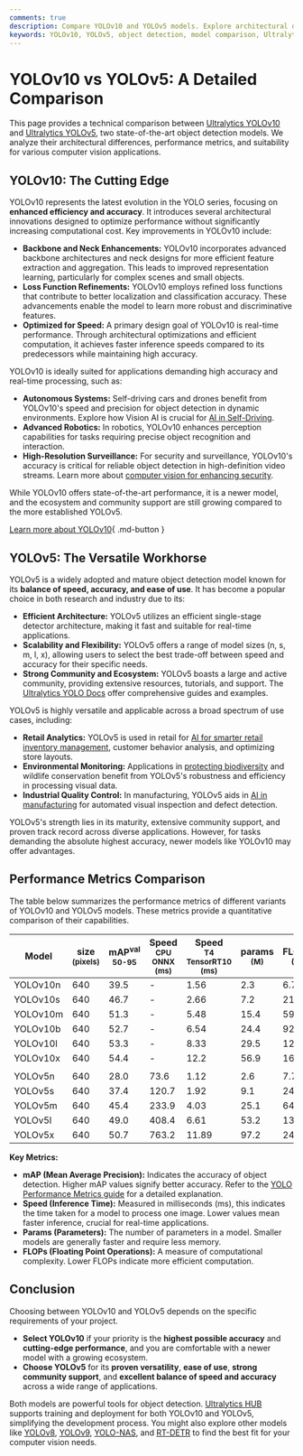 ```yaml
---
comments: true
description: Compare YOLOv10 and YOLOv5 models. Explore architectural differences, performance metrics, and use cases for cutting-edge object detection applications.
keywords: YOLOv10, YOLOv5, object detection, model comparison, Ultralytics, computer vision, performance metrics, real-time processing, AI models
---
```


# YOLOv10 vs YOLOv5: A Detailed Comparison

<script async src="https://cdn.jsdelivr.net/npm/chart.js"></script>
<script defer src="../../javascript/benchmark.js"></script>

<canvas id="modelComparisonChart" width="1024" height="400" active-models='["YOLOv10", "YOLOv5"]'></canvas>

This page provides a technical comparison between [Ultralytics YOLOv10](https://docs.ultralytics.com/models/yolov10/) and [Ultralytics YOLOv5](https://docs.ultralytics.com/models/yolov5/), two state-of-the-art object detection models. We analyze their architectural differences, performance metrics, and suitability for various computer vision applications.

## YOLOv10: The Cutting Edge

YOLOv10 represents the latest evolution in the YOLO series, focusing on **enhanced efficiency and accuracy**. It introduces several architectural innovations designed to optimize performance without significantly increasing computational cost. Key improvements in YOLOv10 include:

- **Backbone and Neck Enhancements:** YOLOv10 incorporates advanced backbone architectures and neck designs for more efficient feature extraction and aggregation. This leads to improved representation learning, particularly for complex scenes and small objects.
- **Loss Function Refinements:** YOLOv10 employs refined loss functions that contribute to better localization and classification accuracy. These advancements enable the model to learn more robust and discriminative features.
- **Optimized for Speed:** A primary design goal of YOLOv10 is real-time performance. Through architectural optimizations and efficient computation, it achieves faster inference speeds compared to its predecessors while maintaining high accuracy.

YOLOv10 is ideally suited for applications demanding high accuracy and real-time processing, such as:

- **Autonomous Systems:** Self-driving cars and drones benefit from YOLOv10's speed and precision for object detection in dynamic environments. Explore how Vision AI is crucial for [AI in Self-Driving](https://www.ultralytics.com/solutions/ai-in-self-driving).
- **Advanced Robotics:** In robotics, YOLOv10 enhances perception capabilities for tasks requiring precise object recognition and interaction.
- **High-Resolution Surveillance:** For security and surveillance, YOLOv10's accuracy is critical for reliable object detection in high-definition video streams. Learn more about [computer vision for enhancing security](https://www.ultralytics.com/blog/computer-vision-for-theft-prevention-enhancing-security).

While YOLOv10 offers state-of-the-art performance, it is a newer model, and the ecosystem and community support are still growing compared to the more established YOLOv5.

[Learn more about YOLOv10](https://docs.ultralytics.com/models/yolov10/){ .md-button }

## YOLOv5: The Versatile Workhorse

YOLOv5 is a widely adopted and mature object detection model known for its **balance of speed, accuracy, and ease of use**. It has become a popular choice in both research and industry due to its:

- **Efficient Architecture:** YOLOv5 utilizes an efficient single-stage detector architecture, making it fast and suitable for real-time applications.
- **Scalability and Flexibility:** YOLOv5 offers a range of model sizes (n, s, m, l, x), allowing users to select the best trade-off between speed and accuracy for their specific needs.
- **Strong Community and Ecosystem:** YOLOv5 boasts a large and active community, providing extensive resources, tutorials, and support. The [Ultralytics YOLO Docs](https://docs.ultralytics.com/guides/) offer comprehensive guides and examples.

YOLOv5 is highly versatile and applicable across a broad spectrum of use cases, including:

- **Retail Analytics:** YOLOv5 is used in retail for [AI for smarter retail inventory management](https://www.ultralytics.com/blog/ai-for-smarter-retail-inventory-management), customer behavior analysis, and optimizing store layouts.
- **Environmental Monitoring:** Applications in [protecting biodiversity](https://www.ultralytics.com/blog/protecting-biodiversity-the-kashmir-world-foundations-success-story-with-yolov5-and-yolov8) and wildlife conservation benefit from YOLOv5's robustness and efficiency in processing visual data.
- **Industrial Quality Control:** In manufacturing, YOLOv5 aids in [AI in manufacturing](https://www.ultralytics.com/solutions/ai-in-manufacturing) for automated visual inspection and defect detection.

YOLOv5's strength lies in its maturity, extensive community support, and proven track record across diverse applications. However, for tasks demanding the absolute highest accuracy, newer models like YOLOv10 may offer advantages.

## Performance Metrics Comparison

The table below summarizes the performance metrics of different variants of YOLOv10 and YOLOv5 models. These metrics provide a quantitative comparison of their capabilities.

| Model    | size<br><sup>(pixels) | mAP<sup>val<br>50-95 | Speed<br><sup>CPU ONNX<br>(ms) | Speed<br><sup>T4 TensorRT10<br>(ms) | params<br><sup>(M) | FLOPs<br><sup>(B) |
| -------- | --------------------- | -------------------- | ------------------------------ | ----------------------------------- | ------------------ | ----------------- |
| YOLOv10n | 640                   | 39.5                 | -                              | 1.56                                | 2.3                | 6.7               |
| YOLOv10s | 640                   | 46.7                 | -                              | 2.66                                | 7.2                | 21.6              |
| YOLOv10m | 640                   | 51.3                 | -                              | 5.48                                | 15.4               | 59.1              |
| YOLOv10b | 640                   | 52.7                 | -                              | 6.54                                | 24.4               | 92.0              |
| YOLOv10l | 640                   | 53.3                 | -                              | 8.33                                | 29.5               | 120.3             |
| YOLOv10x | 640                   | 54.4                 | -                              | 12.2                                | 56.9               | 160.4             |
|          |                       |                      |                                |                                     |                    |                   |
| YOLOv5n  | 640                   | 28.0                 | 73.6                           | 1.12                                | 2.6                | 7.7               |
| YOLOv5s  | 640                   | 37.4                 | 120.7                          | 1.92                                | 9.1                | 24.0              |
| YOLOv5m  | 640                   | 45.4                 | 233.9                          | 4.03                                | 25.1               | 64.2              |
| YOLOv5l  | 640                   | 49.0                 | 408.4                          | 6.61                                | 53.2               | 135.0             |
| YOLOv5x  | 640                   | 50.7                 | 763.2                          | 11.89                               | 97.2               | 246.4             |

**Key Metrics:**

- **mAP (Mean Average Precision):** Indicates the accuracy of object detection. Higher mAP values signify better accuracy. Refer to the [YOLO Performance Metrics guide](https://docs.ultralytics.com/guides/yolo-performance-metrics/) for a detailed explanation.
- **Speed (Inference Time):** Measured in milliseconds (ms), this indicates the time taken for a model to process one image. Lower values mean faster inference, crucial for real-time applications.
- **Params (Parameters):** The number of parameters in a model. Smaller models are generally faster and require less memory.
- **FLOPs (Floating Point Operations):** A measure of computational complexity. Lower FLOPs indicate more efficient computation.

## Conclusion

Choosing between YOLOv10 and YOLOv5 depends on the specific requirements of your project.

- **Select YOLOv10** if your priority is the **highest possible accuracy** and **cutting-edge performance**, and you are comfortable with a newer model with a growing ecosystem.
- **Choose YOLOv5** for its **proven versatility**, **ease of use**, **strong community support**, and **excellent balance of speed and accuracy** across a wide range of applications.

Both models are powerful tools for object detection. [Ultralytics HUB](https://www.ultralytics.com/hub) supports training and deployment for both YOLOv10 and YOLOv5, simplifying the development process. You might also explore other models like [YOLOv8](https://docs.ultralytics.com/models/yolov8/), [YOLOv9](https://docs.ultralytics.com/models/yolov9/), [YOLO-NAS](https://docs.ultralytics.com/models/yolo-nas/), and [RT-DETR](https://docs.ultralytics.com/models/rtdetr/) to find the best fit for your computer vision needs.
